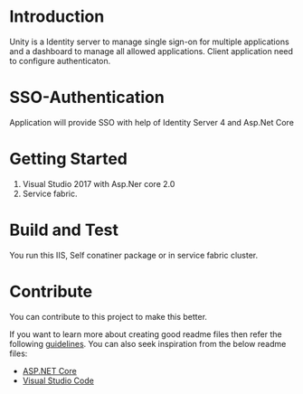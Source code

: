# Introduction
Unity is a Identity server to manage single sign-on for multiple applications and a dashboard to manage all allowed applications. Client application need to configure authenticaton.

# SSO-Authentication
Application will provide SSO with help of Identity Server 4 and Asp.Net Core

# Getting Started
1.	Visual Studio 2017 with Asp.Ner core 2.0
2.	Service fabric.

# Build and Test
You run this IIS, Self conatiner package or in service fabric cluster. 

# Contribute
You can contribute to this project to make this better. 

If you want to learn more about creating good readme files then refer the following [guidelines](https://www.visualstudio.com/en-us/docs/git/create-a-readme). You can also seek inspiration from the below readme files:
- [ASP.NET Core](https://github.com/aspnet/Home)
- [Visual Studio Code](https://github.com/Microsoft/vscode)
